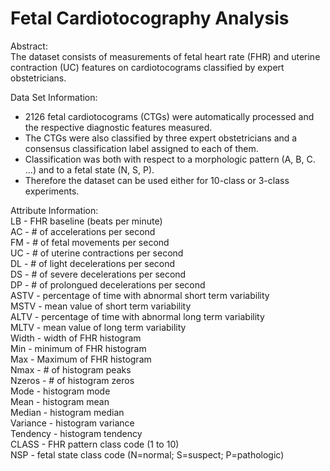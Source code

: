 # Fetal Cardiotocography Analysis

Abstract: <br>
The dataset consists of measurements of fetal heart rate (FHR) and uterine contraction (UC) features on cardiotocograms classified by expert obstetricians.

Data Set Information: <br>
- 2126 fetal cardiotocograms (CTGs) were automatically processed and the respective diagnostic features measured. 
- The CTGs were also classified by three expert obstetricians and a consensus classification label assigned to each of them. 
- Classification was both with respect to a morphologic pattern (A, B, C. ...) and to a fetal state (N, S, P). 
- Therefore the dataset can be used either for 10-class or 3-class experiments.

Attribute Information: <br>
LB - FHR baseline (beats per minute) <br>
AC - # of accelerations per second <br>
FM - # of fetal movements per second <br>
UC - # of uterine contractions per second <br>
DL - # of light decelerations per second <br>
DS - # of severe decelerations per second <br>
DP - # of prolongued decelerations per second <br>
ASTV - percentage of time with abnormal short term variability <br>
MSTV - mean value of short term variability <br>
ALTV - percentage of time with abnormal long term variability <br>
MLTV - mean value of long term variability <br>
Width - width of FHR histogram <br>
Min - minimum of FHR histogram <br>
Max - Maximum of FHR histogram <br>
Nmax - # of histogram peaks <br>
Nzeros - # of histogram zeros <br>
Mode - histogram mode <br>
Mean - histogram mean <br>
Median - histogram median <br>
Variance - histogram variance <br>
Tendency - histogram tendency <br>
CLASS - FHR pattern class code (1 to 10) <br>
NSP - fetal state class code (N=normal; S=suspect; P=pathologic) <br>

